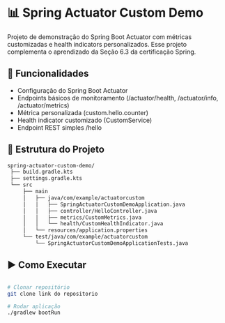 # 📊 Spring Actuator Custom Demo

Projeto de demonstração do Spring Boot Actuator com métricas customizadas e health indicators personalizados.
Esse projeto complementa o aprendizado da Seção 6.3 da certificação Spring.

## 📌 Funcionalidades

- Configuração do Spring Boot Actuator
- Endpoints básicos de monitoramento (/actuator/health, /actuator/info, /actuator/metrics)
- Métrica personalizada (custom.hello.counter)
- Health indicator customizado (CustomService)
- Endpoint REST simples /hello

## 📂 Estrutura do Projeto

```bash
spring-actuator-custom-demo/
 ├── build.gradle.kts
 ├── settings.gradle.kts
 └── src
     ├── main
     │   ├── java/com/example/actuatorcustom
     │   │   ├── SpringActuatorCustomDemoApplication.java
     │   │   ├── controller/HelloController.java
     │   │   ├── metrics/CustomMetrics.java
     │   │   └── health/CustomHealthIndicator.java
     │   └── resources/application.properties
     └── test/java/com/example/actuatorcustom
         └── SpringActuatorCustomDemoApplicationTests.java

```

## ▶️ Como Executar

```bash

# Clonar repositório
git clone link do repositorio

# Rodar aplicação
./gradlew bootRun

```
